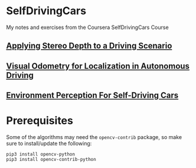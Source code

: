 # SelfDrivingCars

My notes and exercises from the Coursera SelfDrivingCars Course

## [Applying Stereo Depth to a Driving Scenario](https://github.com/JoanaMota/SelfDrivingCars/tree/main/VisualPerception/Module1-StereoDepth)

## [Visual Odometry for Localization in Autonomous Driving](https://github.com/JoanaMota/SelfDrivingCars/tree/main/VisualPerception/Module2-VisualOdometry)

## [Environment Perception For Self-Driving Cars](https://github.com/JoanaMota/SelfDrivingCars/tree/main/VisualPerception/EnvironmentPerception)

# Prerequisites

Some of the algorithms may need the `opencv-contrib` package, so make sure to install/update the following:

```
pip3 install opencv-python
pip3 install opencv-contrib-python
```
